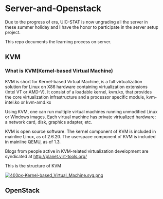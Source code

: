 # Server-and-Openstack

Due to the progress of era, UIC-STAT is now ungrading all the server in these summer holiday and I have the honor to participate in the server setup project.

This repo documents the learning process on server.

## KVM

### What is KVM(Kernel-based Virtual Machine)

KVM is short for Kernel-based Virtual Machine, is a full virtualization solution for Linux on X86 hardware containing virtualization extensions (Intel VT or AMD-V). It consist of a loadable kernel, kvm.ko, that provides the core virtualization infrastructure and a processor specific module, kvm-intel.ko or kvm-amd.ko

Using KVM, one can run multiple virtual machines running unmodified Linux or Windows images. Each virtual machine has private virtualized hardware: a network card, disk, graphics adapter, etc.

KVM is open source software. The kernel component of KVM is included in mainline Linux, as of 2.6.20. The userspace component of KVM is included in mainline QEMU, as of 1.3.

Blogs from people active in KVM-related virtualization development are syndicated at http://planet.virt-tools.org/

This is the structure of KVM

[![400px-Kernel-based_Virtual_Machine.svg.png](https://i.loli.net/2018/09/22/5ba5b478deef7.png)](https://i.loli.net/2018/09/22/5ba5b478deef7.png)

## OpenStack
